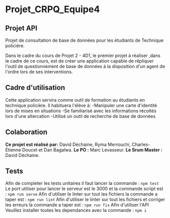 # Projet_CRPQ_Equipe4
## Projet API

Projet de consultation de base de données pour les étudiants de Technique policière.

Dans le cadre du cours de Projet 2 - 4D1, le premier projet à réaliser ,dans le cadre de ce cours, est de créer une application capable de répliquer l'outil de questionnement de base de données à la disposition d'un agent de l'ordre lors de ses interventions.

## Cadre d'utilisation
Cette application servira comme outil de formation au étudiants en technique policière. Il habituera l'élève à:
-Manipuler une carte d'identité lors de mises en situations
-Se familiarisé avec les informations récoltés lors d'une altercation
-Utilisé un outil de recherche de base de données 

## Colaboration
**Ce projet est réalisé par:** David Déchaine, Ryma Merrouchi, Charles-Étienne Doucet et Dan Bagalwa.
**Le PO :** Marc Levasseur.
**Le Srum Master :** David Déchaine.

## Tests
Afin de completer les tests unitaires il faut lancer la commande : 
    `npm test`
Le port utiliser pour lancer le serveur est le 3000 et la commande script est : 
    `npm run serve`
Afin d'utiliser le linter sur tout les fichiers la commande a taper est : 
    `npm run lint`
Afin d'utiliser le linter sur tout les fichiers et corriger les erreurs la commande a taper est : 
    `npm run fix`
Afin d'utiliser l'API Veuillez installer toutes les dependances avec la commande : 
    `npm i`

